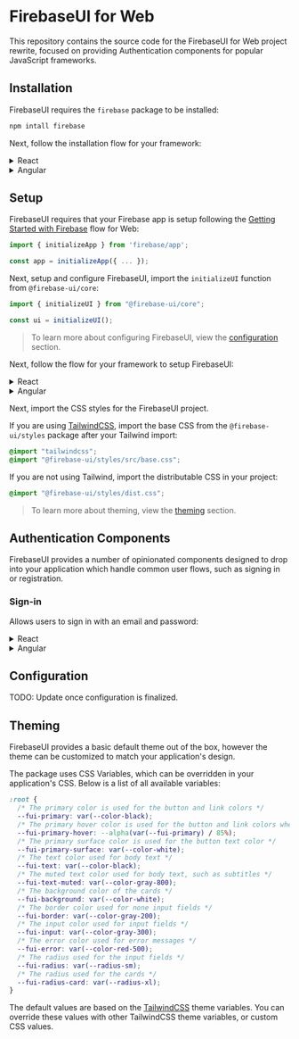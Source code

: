 # FirebaseUI for Web

This repository contains the source code for the FirebaseUI for Web project rewrite, focused on providing Authentication components for popular JavaScript frameworks.

## Installation

FirebaseUI requires the `firebase` package to be installed:

```bash
npm intall firebase
```

Next, follow the installation flow for your framework:

<details>
  <summary>React</summary>

  ```bash
  npm install @firebase-ui/react
  ```
</details>

<details>
  <summary>Angular</summary>

  FirebaseUI for Angular dependes on the [AngularFire](https://github.com/angular/angularfire) package:

  ```bash
  npm install @firebase-ui/angular @angular/fire
  ```
</details>


## Setup

FirebaseUI requires that your Firebase app is setup following the [Getting Started with Firebase](https://firebase.google.com/docs/web/setup) flow for Web:

```ts
import { initializeApp } from 'firebase/app';

const app = initializeApp({ ... });
```

Next, setup and configure FirebaseUI, import the `initializeUI` function from `@firebase-ui/core`:

```ts
import { initializeUI } from "@firebase-ui/core";

const ui = initializeUI();
```

> To learn more about configuring FirebaseUI, view the [configuration](#configuration) section.

Next, follow the flow for your framework to setup FirebaseUI:

<details>
  <summary>React</summary>

  FirebaseUI for React requires that your application be wrapped in the `ConfigProvider`, providing the initalized UI configuration. React expects the `FirebaseApp` instance be provided to the `initializeUI` configuration:

  ```tsx
  import { initializeApp } from 'firebase/app';
  import { initializeUI } from "@firebase-ui/core";
  import { ConfigProvider } from '@firebase-ui/react';

  const app = initializeApp({ ... });
  const ui = initializeUI({ app });

  createRoot(document.getElementById("root")!).render(
    <StrictMode>
      <ConfigProvider config={ui}>
        <App />
      </ConfigProvider>
    </StrictMode>
  );
  ```
</details>

<details>
  <summary>Angular</summary>

  FirebaseUI depends on [AngularFire](https://github.com/angular/angularfire) being configured to inject Firebase Auth into your Angular application. Additionally, the `provideFirebaseUI` function is required to inject FirebaseUI into your application:

  ```tsx
  import { provideFirebaseApp, initializeApp } from '@angular/fire/app';
  import { provideAuth, getAuth } from '@angular/fire/auth';
  import { provideFirebaseUI } from '@firebase-ui/angular';
  import { initializeUI } from '@firebase-ui/core';
  
  export const appConfig: ApplicationConfig = {
    providers: [
      provideFirebaseApp(() => initializeApp({ ... })),
      provideFirestore(() => getFirestore()),
      provideFirebaseUI(() => initializeUI({}))
      ...
    ],
    ...
  })
  ```
</details>

Next, import the CSS styles for the FirebaseUI project.

If you are using [TailwindCSS](https://tailwindcss.com/), import the base CSS from the `@firebase-ui/styles` package after your Tailwind import:

```css
@import "tailwindcss";
@import "@firebase-ui/styles/src/base.css";
```

If you are not using Tailwind, import the distributable CSS in your project:

```css
@import "@firebase-ui/styles/dist.css";
```

> To learn more about theming, view the [theming](#theming) section.

## Authentication Components

FirebaseUI provides a number of opinionated components designed to drop into your application which handle common user flows, such as signing in or registration.

### Sign-in

Allows users to sign in with an email and password:

<details>
  <summary>React</summary>

  ```tsx
  import { SignInAuthScreen } from '@firebase-ui/react';

  function App() {
    return <SignInAuthScreen />
  }
  ```

  Props: `onForgotPasswordClick` / `onRegisterClick`

  Additionally, allow the user to sign in with an OAuth provider by providing children:

  ```tsx
  import { SignInAuthScreen, GoogleSignInButton } from '@firebase-ui/react';

  function App() {
    return (
      <SignInAuthScreen>
        <GoogleSignInButton />
      </SignInAuthScreen>
    );
  }
  ```
</details>

<details>
  <summary>Angular</summary>

  ```tsx
  import { SignUpAuthScreenComponent } from "@firebase-ui/angular";

  @Component({
    selector: 'app-root',
    imports: [SignUpAuthScreenComponent],
    template: `<fui-sign-up-auth-screen></fui-sign-up-auth-screen>`,
  })
  export class AppComponent { }
  ```

  TODO: Props: `onForgotPasswordClick` / `onRegisterClick`

  TODO: Additionally, allow the user to sign in with an OAuth provider by providing children:

  ```tsx
  import { SignUpAuthScreenComponent } from "@firebase-ui/angular";

  @Component({
    selector: 'app-root',
    imports: [SignUpAuthScreenComponent],
    template: `<fui-sign-up-auth-screen></fui-sign-up-auth-screen>`,
  })
  export class AppComponent { }
  ```
</details>

## Configuration

TODO: Update once configuration is finalized.

## Theming

FirebaseUI provides a basic default theme out of the box, however the theme can be customized to match your application's design.

The package uses CSS Variables, which can be overridden in your application's CSS. Below is a list of all available variables:

```css
:root {
  /* The primary color is used for the button and link colors */
  --fui-primary: var(--color-black);
  /* The primary hover color is used for the button and link colors when hovered */
  --fui-primary-hover: --alpha(var(--fui-primary) / 85%);
  /* The primary surface color is used for the button text color */
  --fui-primary-surface: var(--color-white);
  /* The text color used for body text */
  --fui-text: var(--color-black);
  /* The muted text color used for body text, such as subtitles */
  --fui-text-muted: var(--color-gray-800);
  /* The background color of the cards */
  --fui-background: var(--color-white);
  /* The border color used for none input fields */
  --fui-border: var(--color-gray-200);
  /* The input color used for input fields */
  --fui-input: var(--color-gray-300);
  /* The error color used for error messages */
  --fui-error: var(--color-red-500);
  /* The radius used for the input fields */
  --fui-radius: var(--radius-sm);
  /* The radius used for the cards */
  --fui-radius-card: var(--radius-xl);
}
```

The default values are based on the [TailwindCSS](https://tailwindcss.com/docs/theme) theme variables. You can override these values with other TailwindCSS theme variables, or custom CSS values.
